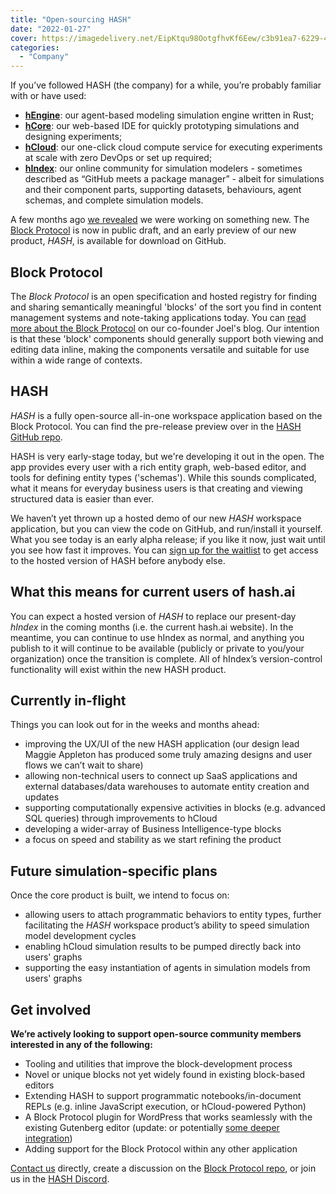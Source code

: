 ```yaml
---
title: "Open-sourcing HASH"
date: "2022-01-27"
cover: https://imagedelivery.net/EipKtqu98OotgfhvKf6Eew/c3b91ea7-6229-4f88-4ab8-45e1c4f92c00/public
categories: 
  - "Company"
---
```


If you’ve followed HASH (the company) for a while, you’re probably familiar with or have used:

- **[hEngine](https://hash.ai/platform/engine)**: our agent-based modeling simulation engine written in Rust;
- **[hCore](https://hash.ai/platform/core)**: our web-based IDE for quickly prototyping simulations and designing experiments;
- **[hCloud](https://hash.ai/platform/cloud)**: our one-click cloud compute service for executing experiments at scale with zero DevOps or set up required;
- **[hIndex](https://hash.ai/platform/index)**: our online community for simulation modelers - sometimes described as “GitHub meets a package manager” - albeit for simulations and their component parts, supporting datasets, behaviours, agent schemas, and complete simulation models.

A few months ago [we revealed](https://hash.ai/blog/announcing-the-block-protocol) we were working on something new. The [Block Protocol](https://blockprotocol.org/) is now in public draft, and an early preview of our new product, _HASH_, is available for download on GitHub.

## Block Protocol

The _Block Protocol_ is an open specification and hosted registry for finding and sharing semantically meaningful 'blocks' of the sort you find in content management systems and note-taking applications today. You can [read more about the Block Protocol](https://www.joelonsoftware.com/?p=3906) on our co-founder Joel's blog. Our intention is that these 'block' components should generally support both viewing and editing data inline, making the components versatile and suitable for use within a wide range of contexts.

## HASH

_HASH_ is a fully open-source all-in-one workspace application based on the Block Protocol. You can find the pre-release preview over in the [HASH GitHub repo](https://github.com/hashintel/hash/tree/main/packages/hash).

HASH is very early-stage today, but we're developing it out in the open. The app provides every user with a rich entity graph, web-based editor, and tools for defining entity types ('schemas'). While this sounds complicated, what it means for everyday business users is that creating and viewing structured data is easier than ever.

We haven’t yet thrown up a hosted demo of our new _HASH_ workspace application, but you can view the code on GitHub, and run/install it yourself. What you see today is an early alpha release; if you like it now, just wait until you see how fast it improves. You can [sign up for the waitlist](http://hash.ai/platform/hash) to get access to the hosted version of HASH before anybody else.

## **What this means for current users of hash.ai**

You can expect a hosted version of _HASH_ to replace our present-day _hIndex_ in the coming months (i.e. the current hash.ai website). In the meantime, you can continue to use hIndex as normal, and anything you publish to it will continue to be available (publicly or private to you/your organization) once the transition is complete. All of hIndex’s version-control functionality will exist within the new HASH product.

## **Currently in-flight**

Things you can look out for in the weeks and months ahead:

- improving the UX/UI of the new HASH application (our design lead Maggie Appleton has produced some truly amazing designs and user flows we can’t wait to share)
- allowing non-technical users to connect up SaaS applications and external databases/data warehouses to automate entity creation and updates
- supporting computationally expensive activities in blocks (e.g. advanced SQL queries) through improvements to hCloud
- developing a wider-array of Business Intelligence-type blocks
- a focus on speed and stability as we start refining the product

## **Future simulation-specific plans**

Once the core product is built, we intend to focus on:

- allowing users to attach programmatic behaviors to entity types, further facilitating the _HASH_ workspace product’s ability to speed simulation model development cycles
- enabling hCloud simulation results to be pumped directly back into users' graphs
- supporting the easy instantiation of agents in simulation models from users' graphs

## Get involved

**We’re actively looking to support open-source community members interested in any of the following:**

- Tooling and utilities that improve the block-development process
- Novel or unique blocks not yet widely found in existing block-based editors
- Extending HASH to support programmatic notebooks/in-document REPLs (e.g. inline JavaScript execution, or hCloud-powered Python)
- A Block Protocol plugin for WordPress that works seamlessly with the existing Gutenberg editor (update: or potentially [some deeper integration](https://twitter.com/photomatt/status/1486793646045216769))
- Adding support for the Block Protocol within any other application

[Contact us](https://blockprotocol.org/contact) directly, create a discussion on the [Block Protocol repo](https://github.com/blockprotocol/blockprotocol/discussions), or join us in the [HASH Discord](https://hash.ai/discord).
